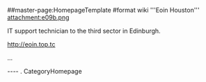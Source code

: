\#\#master-page:HomepageTemplate \#format wiki '''Eoin Houston'''
<attachment:e09b.png>

IT support technician to the third sector in Edinburgh.

<http://eoin.top.tc>

...

---- . CategoryHomepage
